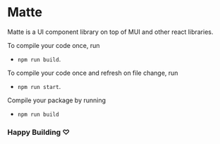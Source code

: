 # Matte

Matte is a UI component library on top of MUI and other react libraries.

To compile your code once, run

- `npm run build`.

To compile your code once and refresh on file change, run

- `npm run start`.

Compile your package by running

- `npm run build`


### Happy Building ♡
